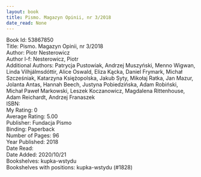 ```yaml
---
layout: book
title: Pismo. Magazyn Opinii, nr 3/2018
date_read: None
---
```


Book Id: 53867850<br />
Title: Pismo. Magazyn Opinii, nr 3/2018<br />
Author: Piotr Nesterowicz<br />
Author l-f: Nesterowicz, Piotr<br />
Additional Authors: Patrycja Pustowiak, Andrzej Muszyński, Menno Wigwan, Linda Vilhjálmsdóttir, Alice Oswald, Eliza Kącka, Daniel Frymark, Michał Szcześniak, Katarzyna Księżopolska, Jakub Syty, Mikołaj Ratka, Jan Mazur, Jolanta Antas, Hannah Beech, Justyna Pobiedzińska, Adam Robiński, Michał Paweł Markowski, Leszek Koczanowicz, Magdalena Rittenhouse, Adam Reichardt, Andrzej Franaszek<br />
ISBN: <br />
My Rating: 0<br />
Average Rating: 5.00<br />
Publisher: Fundacja Pismo<br />
Binding: Paperback<br />
Number of Pages: 96<br />
Year Published: 2018<br />
Date Read: <br />
Date Added: 2020/10/21<br />
Bookshelves: kupka-wstydu<br />
Bookshelves with positions: kupka-wstydu (#1828)<br />

